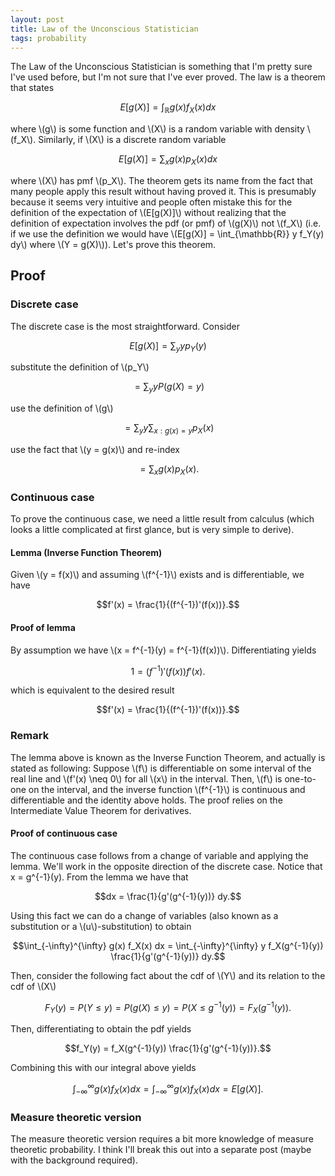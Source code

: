 ```yaml
---
layout: post
title: Law of the Unconscious Statistician
tags: probability
---
```


The Law of the Unconscious Statistician is something that I'm pretty sure I've used before, but I'm not sure that I've ever proved. The law is a theorem that states

$$E[g(X)] = \int_{\mathbb{R}} g(x) f_X (x) dx$$

where \\(g\\) is some function and \\(X\\) is a random variable with density \\(f_X\\). Similarly, if \\(X\\) is a discrete random variable 

$$E[g(X)] = \sum_x  g(x) p_X (x) dx$$

where \\(X\\) has pmf \\(p_X\\). The theorem gets its name from the fact that many people apply this result without having proved it. This is presumably because it seems very intuitive and people often mistake this for the definition of the expectation of \\(E[g(X)]\\) without realizing that the definition of expectation involves the pdf (or pmf) of \\(g(X)\\) not \\(f_X\\) (i.e. if we use the definition we would have \\(E[g(X)] = \int_{\mathbb{R}} y f_Y(y) dy\\) where \\(Y = g(X)\\)). Let's prove this theorem.

## Proof

### Discrete case

The discrete case is the most straightforward. Consider

$$ E[g(X)] = \sum_y y p_Y (y)$$

substitute the definition of \\(p_Y\\)

$$ = \sum_y y P(g(X) = y) $$

use the definition of \\(g\\)

$$ = \sum_y y \sum_{x : g(x) = y} p_X (x) $$

use the fact that \\(y = g(x)\\) and re-index 

$$ = \sum_{x} g(x) p_X(x).$$ 


### Continuous case

To prove the continuous case, we need a little result from calculus (which looks a little complicated at first glance, but is very simple to derive).

#### Lemma (Inverse Function Theorem)

Given \\(y = f(x)\\) and assuming \\(f^{-1}\\) exists and is differentiable, we have

$$f'(x) = \frac{1}{(f^{-1})'(f(x))}.$$

#### Proof of lemma

By assumption we have \\(x = f^{-1}(y) = f^{-1}(f(x))\\). Differentiating yields

$$1 = (f^{-1})'(f(x)) f'(x).$$

which is equivalent to the desired result

$$f'(x) = \frac{1}{(f^{-1})'(f(x))}.$$

### Remark

The lemma above is known as the Inverse Function Theorem, and actually is stated as following: Suppose \\(f\\) is differentiable on some interval of the real line and \\(f'(x) \neq 0\\) for all \\(x\\) in the interval. Then, \\(f\\) is one-to-one on the interval, and the inverse function \\(f^{-1}\\) is continuous and differentiable and the identity above holds. The proof relies on the Intermediate Value Theorem for derivatives.

#### Proof of continuous case

The continuous case follows from a change of variable and applying the lemma. We'll work in the opposite direction of the discrete case. Notice that x = g^{-1}(y). From the lemma we have that

$$dx = \frac{1}{g'(g^{-1}(y))} dy.$$

Using this fact we can do a change of variables (also known as a substitution or a \\(u\\)-substitution) to obtain

$$\int_{-\infty}^{\infty} g(x) f_X(x) dx = \int_{-\infty}^{\infty} y f_X(g^{-1}(y)) \frac{1}{g'(g^{-1}(y))} dy.$$

Then, consider the following fact about the cdf of \\(Y\\) and its relation to the cdf of \\(X\\)

$$F_Y(y) = P(Y \leq y) = P(g(X) \leq y) = P(X \leq g^{-1}(y)) = F_X(g^{-1}(y)).$$

Then, differentiating to obtain the pdf yields

$$f_Y(y) = f_X(g^{-1}(y)) \frac{1}{g'(g^{-1}(y))}.$$

Combining this with our integral above yields

$$\int_{-\infty}^{\infty} g(x) f_X(x) dx = \int_{-\infty}^{\infty} g(x) f_X(x) dx = E[g(X)].$$


### Measure theoretic version

The measure theoretic version requires a bit more knowledge of measure theoretic probability. I think I'll break this out into a separate post (maybe with the background required).
